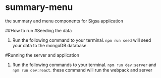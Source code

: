 # summary-menu
the summary and menu components for Sigsa application 

##How to run
#Seeding the data
  1. Run the following command to your terminal. `npm run seed` will seed your data to the mongoDB database.
  
#Running the server and application
  1. Run the following commands to your terminal. `npm run dev:server` and `npm run dev:react`. these command will run the webpack and server
